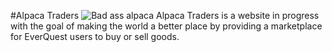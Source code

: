 #Alpaca Traders
![Bad ass alpaca](http://i.imgur.com/mS9GFhl.jpg)
Alpaca Traders is a website in progress with the goal of making the world a better place by providing a marketplace for EverQuest users to buy or sell goods.
